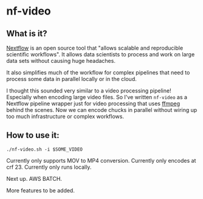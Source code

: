 # nf-video

## What is it?

[Nextflow](https://www.nextflow.io) is an open source tool that "allows scalable and reproducible scientific workflows". It allows data scientists to process and work on large data sets without causing huge headaches.

It also simplifies much of the workflow for complex pipelines that need to process some data in parallel locally or in the cloud.

I thought this sounded very similar to a video processing pipeline! Especially when encoding large video files. So I've written `nf-video` as a Nextflow pipeline wrapper just for video processing that uses [ffmpeg](https://www.ffmpeg.org) behind the scenes. Now we can encode chucks in parallel without wiring up too much infrastructure or complex workflows.

## How to use it:

`./nf-video.sh -i $SOME_VIDEO`

Currently only supports MOV to MP4 conversion.
Currently only encodes at crf 23.
Currently only runs locally.

Next up. AWS BATCH.

More features to be added.
